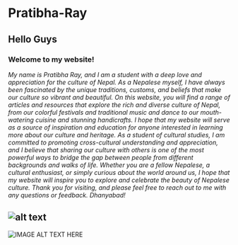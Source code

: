 # Pratibha-Ray
## Hello Guys 
### Welcome to my website!
*My name is Pratibha Ray, and I am a student with a deep love and appreciation for the culture of Nepal. As a Nepalese myself, I have always been fascinated by the unique traditions, customs, and beliefs that make our culture so vibrant and beautiful. On this website, you will find a range of articles and resources that explore the rich and diverse culture of Nepal, from our colorful festivals and traditional music and dance to our mouth-watering cuisine and stunning handicrafts. I hope that my website will serve as a source of inspiration and education for anyone interested in learning more about our culture and heritage. As a student of cultural studies, I am committed to promoting cross-cultural understanding and appreciation, and I believe that sharing our culture with others is one of the most powerful ways to bridge the gap between people from different backgrounds and walks of life. Whether you are a fellow Nepalese, a cultural enthusiast, or simply curious about the world around us, I hope that my website will inspire you to explore and celebrate the beauty of Nepalese culture. Thank you for visiting, and please feel free to reach out to me with any questions or feedback. Dhanyabad!*

![alt text](https://play-lh.googleusercontent.com/phUhJzNvyZTpbUhQmN3oaj0bHL0pQ_tOeBLjlF_l9z8qK7zogZbYO0ttd3jTGTHdAQ=w240-h480-rw)
---
![IMAGE ALT TEXT HERE](https://play-lh.googleusercontent.com/phUhJzNvyZTpbUhQmN3oaj0bHL0pQ_tOeBLjlF_l9z8qK7zogZbYO0ttd3jTGTHdAQ=w240-h480-rw)
